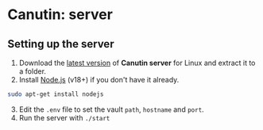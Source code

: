 # Canutin: server

## Setting up the server

1. Download the [latest version](https://github.com/Canutin/desktop/releases) of **Canutin server** for Linux and extract it to a folder.
2. Install [Node.js](https://nodejs.org/) (v18+) if you don't have it already.

```bash
sudo apt-get install nodejs
```

3. Edit the `.env` file to set the vault `path`, `hostname` and `port`.
4. Run the server with `./start`
